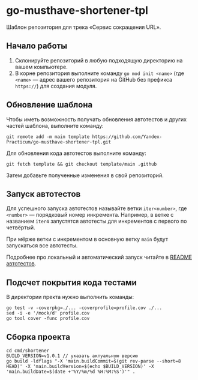 # go-musthave-shortener-tpl

Шаблон репозитория для трека «Сервис сокращения URL».

## Начало работы

1. Склонируйте репозиторий в любую подходящую директорию на вашем компьютере.
2. В корне репозитория выполните команду `go mod init <name>` (где `<name>` — адрес вашего репозитория на GitHub без префикса `https://`) для создания модуля.

## Обновление шаблона

Чтобы иметь возможность получать обновления автотестов и других частей шаблона, выполните команду:

```
git remote add -m main template https://github.com/Yandex-Practicum/go-musthave-shortener-tpl.git
```

Для обновления кода автотестов выполните команду:

```
git fetch template && git checkout template/main .github
```

Затем добавьте полученные изменения в свой репозиторий.

## Запуск автотестов

Для успешного запуска автотестов называйте ветки `iter<number>`, где `<number>` — порядковый номер инкремента. Например, в ветке с названием `iter4` запустятся автотесты для инкрементов с первого по четвёртый.

При мёрже ветки с инкрементом в основную ветку `main` будут запускаться все автотесты.

Подробнее про локальный и автоматический запуск читайте в [README автотестов](https://github.com/Yandex-Practicum/go-autotests).

## Подсчет покрытия кода тестами
В директории пректа нужно выполнить команды:

```
go test -v -coverpkg=./... -coverprofile=profile.cov ./...
sed -i -e '/mock/d' profile.cov 
go tool cover -func profile.cov 
```

## Cборка проекта
```
cd cmd/shortener
BUILD_VERSION=v1.0.1 // указать актуальную версию
go build -ldflags "-X 'main.buildCommit=$(git rev-parse --short=8 HEAD)' -X 'main.buildVersion=$(echo $BUILD_VERSION)' -X 'main.buildDate=$(date +'%Y/%m/%d %H:%M:%S')'" .
```
